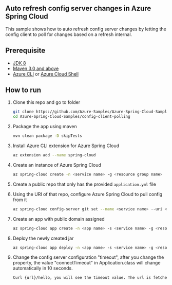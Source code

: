 ## Auto refresh config server changes in Azure Spring Cloud

This sample shows how to auto refresh config server changes by letting the config client to poll for changes based on a refresh internal.

## Prerequisite

* [JDK 8](https://docs.microsoft.com/en-us/azure/java/jdk/java-jdk-install)
* [Maven 3.0 and above](http://maven.apache.org/install.html)
* [Azure CLI](https://docs.microsoft.com/en-us/cli/azure/install-azure-cli?view=azure-cli-latest) or [Azure Cloud Shell](https://docs.microsoft.com/en-us/azure/cloud-shell/overview)

## How to run

1. Clone this repo and go to folder

    ```bash
    git clone https://github.com/Azure-Samples/Azure-Spring-Cloud-Samples
    cd Azure-Spring-Cloud-Samples/config-client-polling
    ```

1. Package the app using maven

    ```bash
    mvn clean package -D skipTests
    ```

1. Install Azure CLI extension for Azure Spring Cloud

    ```bash
    az extension add --name spring-cloud
    ```

1. Create an instance of Azure Spring Cloud

    ```bash
    az spring-cloud create -n <service name> -g <resource group name>
    ```

1. Create a public repo that only has the provided `application.yml` file

1. Using the URI of that repo, configure Azure Spring Cloud to pull config from it

    ```bash
    az spring-cloud config-server git set --name <service name> --uri <my config git repo>
    ```
1. Create an app with public domain assigned

    ```bash
    az spring-cloud app create -n <app name> -s <service name> -g <resource group name> --is-public true    
    ```
1. Deploy the newly created jar

    ```bash
    az spring-cloud app deploy -n <app name> -s <service name> -g <resource group name> --jar-path ./target/config-client-polling-1.0-SNAPSHOT.jar
    ```

1. Change the config server configuration "timeout", after you change the property, the value "connectTimeout" in Application.class will change automatically in 10 seconds.
    ```bash
    Curl {url}/hello, you will see the timeout value. The url is fetched from previous step.
    ```


